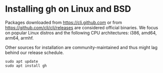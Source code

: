 # Installing gh on Linux and BSD
Packages downloaded from https://cli.github.com or from https://github.com/cli/cli/releases are considered official binaries. We focus on popular Linux distros and the following CPU architectures: i386, amd64, arm64, armhf.

Other sources for installation are community-maintained and thus might lag behind our release schedule.
```
sudo apt update
sudo apt install gh 
``` 
